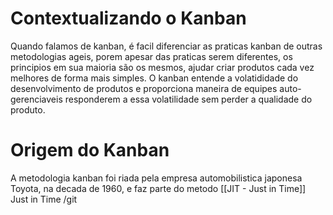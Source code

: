 # Contextualizando o Kanban
Quando falamos de kanban, é facil diferenciar as praticas kanban de outras metodologias ageis, porem apesar das praticas serem diferentes, os principios em sua maioria são os mesmos, ajudar criar produtos cada vez melhores de forma mais simples.
O kanban entende a volatididade do desenvolvimento de produtos e proporciona maneira de equipes auto-gerenciaveis responderem a essa volatilidade sem perder a qualidade do produto.

# Origem do Kanban
A metodologia kanban foi riada pela empresa automobilistica japonesa Toyota, na decada de 1960, e faz parte do metodo [[JIT - Just in Time]] Just in Time /git